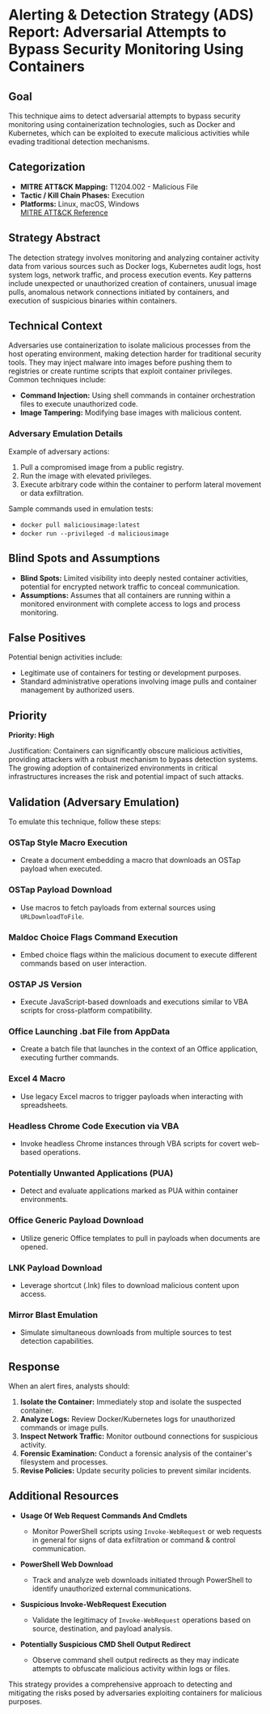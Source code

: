 # Alerting & Detection Strategy (ADS) Report: Adversarial Attempts to Bypass Security Monitoring Using Containers

## Goal
This technique aims to detect adversarial attempts to bypass security monitoring using containerization technologies, such as Docker and Kubernetes, which can be exploited to execute malicious activities while evading traditional detection mechanisms.

## Categorization
- **MITRE ATT&CK Mapping:** T1204.002 - Malicious File
- **Tactic / Kill Chain Phases:** Execution
- **Platforms:** Linux, macOS, Windows  
  [MITRE ATT&CK Reference](https://attack.mitre.org/techniques/T1204/002)

## Strategy Abstract
The detection strategy involves monitoring and analyzing container activity data from various sources such as Docker logs, Kubernetes audit logs, host system logs, network traffic, and process execution events. Key patterns include unexpected or unauthorized creation of containers, unusual image pulls, anomalous network connections initiated by containers, and execution of suspicious binaries within containers.

## Technical Context
Adversaries use containerization to isolate malicious processes from the host operating environment, making detection harder for traditional security tools. They may inject malware into images before pushing them to registries or create runtime scripts that exploit container privileges. Common techniques include:
- **Command Injection:** Using shell commands in container orchestration files to execute unauthorized code.
- **Image Tampering:** Modifying base images with malicious content.

### Adversary Emulation Details
Example of adversary actions:
1. Pull a compromised image from a public registry.
2. Run the image with elevated privileges.
3. Execute arbitrary code within the container to perform lateral movement or data exfiltration.

Sample commands used in emulation tests:
- `docker pull maliciousimage:latest`
- `docker run --privileged -d maliciousimage`

## Blind Spots and Assumptions
- **Blind Spots:** Limited visibility into deeply nested container activities, potential for encrypted network traffic to conceal communication.
- **Assumptions:** Assumes that all containers are running within a monitored environment with complete access to logs and process monitoring.

## False Positives
Potential benign activities include:
- Legitimate use of containers for testing or development purposes.
- Standard administrative operations involving image pulls and container management by authorized users.

## Priority
**Priority: High**

Justification: Containers can significantly obscure malicious activities, providing attackers with a robust mechanism to bypass detection systems. The growing adoption of containerized environments in critical infrastructures increases the risk and potential impact of such attacks.

## Validation (Adversary Emulation)
To emulate this technique, follow these steps:

### OSTap Style Macro Execution
- Create a document embedding a macro that downloads an OSTap payload when executed.

### OSTap Payload Download
- Use macros to fetch payloads from external sources using `URLDownloadToFile`.

### Maldoc Choice Flags Command Execution
- Embed choice flags within the malicious document to execute different commands based on user interaction.

### OSTAP JS Version
- Execute JavaScript-based downloads and executions similar to VBA scripts for cross-platform compatibility.

### Office Launching .bat File from AppData
- Create a batch file that launches in the context of an Office application, executing further commands.

### Excel 4 Macro
- Use legacy Excel macros to trigger payloads when interacting with spreadsheets.

### Headless Chrome Code Execution via VBA
- Invoke headless Chrome instances through VBA scripts for covert web-based operations.

### Potentially Unwanted Applications (PUA)
- Detect and evaluate applications marked as PUA within container environments.

### Office Generic Payload Download
- Utilize generic Office templates to pull in payloads when documents are opened.

### LNK Payload Download
- Leverage shortcut (.lnk) files to download malicious content upon access.

### Mirror Blast Emulation
- Simulate simultaneous downloads from multiple sources to test detection capabilities.

## Response
When an alert fires, analysts should:
1. **Isolate the Container:** Immediately stop and isolate the suspected container.
2. **Analyze Logs:** Review Docker/Kubernetes logs for unauthorized commands or image pulls.
3. **Inspect Network Traffic:** Monitor outbound connections for suspicious activity.
4. **Forensic Examination:** Conduct a forensic analysis of the container's filesystem and processes.
5. **Revise Policies:** Update security policies to prevent similar incidents.

## Additional Resources
- **Usage Of Web Request Commands And Cmdlets**
  - Monitor PowerShell scripts using `Invoke-WebRequest` or web requests in general for signs of data exfiltration or command & control communication.

- **PowerShell Web Download**
  - Track and analyze web downloads initiated through PowerShell to identify unauthorized external communications.

- **Suspicious Invoke-WebRequest Execution**
  - Validate the legitimacy of `Invoke-WebRequest` operations based on source, destination, and payload analysis.

- **Potentially Suspicious CMD Shell Output Redirect**
  - Observe command shell output redirects as they may indicate attempts to obfuscate malicious activity within logs or files. 

This strategy provides a comprehensive approach to detecting and mitigating the risks posed by adversaries exploiting containers for malicious purposes.